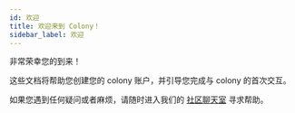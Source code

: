 ```yaml
---
id: 欢迎
title: 欢迎来到 Colony！
sidebar_label: 欢迎
---
```


非常荣幸您的到来！

这些文档将帮助您创建您的 colony 账户，并引导您完成与 colony 的首次交互。

如果您遇到任何疑问或者麻烦，请随时进入我们的 [社区聊天室](https://clny.io/discord) 寻求帮助。
